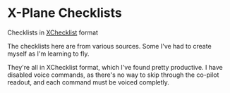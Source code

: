 # X-Plane Checklists
Checklists in [XChecklist](https://forums.x-plane.org/index.php?/files/file/20785-xchecklist-linwinmac3264/) format

The checklists here are from various sources. Some I've had to create myself as I'm learning to fly.

They're all in XChecklist format, which I've found pretty productive.
I have disabled voice commands, as there's no way to skip through the co-pilot readout, and each command must be voiced completly. 

